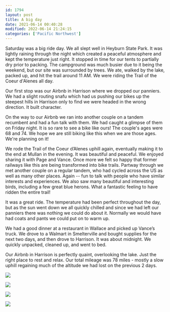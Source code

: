 ```yaml
---
id: 1794
layout: post
title: A big day
date: 2021-06-14 00:40:28
modified: 2022-06-14 21:24:15
categories: ['Pacific Northwest']
---
```


Saturday was a big ride day. We all slept well in Heyburn State Park. It was lightly raining through the night which created a peaceful atmosphere and kept the temperature just right. It stopped in time for our tents to partially dry prior to packing. The campground was much busier due to it being the weekend, but our site was surrounded by trees. We ate, walked by the lake, packed up, and hit the trail around 11 AM. We were riding the Trail of the Coeur d'Alenes all day.


Our first stop was our Airbnb in Harrison where we dropped our panniers. We had a slight routing snafu which had us pushing our bikes up the steepest hills in Harrison only to find we were headed in the wrong direction. It built character.


On the way to our Airbnb we ran into another couple on a tandem recumbent and had a fun talk with them. We had caught a glimpse of them on Friday night. It is so rare to see a bike like ours! The couple's ages were 68 and 74. We hope we are still biking like this when we are those ages. We're planning on it!


We rode the Trail of the Coeur d’Alenes uphill again, eventually making it to the end at Mullan in the evening. It was beautiful and peaceful. We enjoyed sharing it with Page and Vance. Once more we felt so happy that former railways like this are being transformed into bike trails. Partway through we met another couple on a regular tandem, who had cycled across the US as well as many other places. Again -- fun to talk with people who have similar interests and experiences. We also saw many beautiful and interesting birds, including a few great blue herons. What a fantastic feeling to have ridden the entire trail!


It was a great ride. The temperature had been perfect throughout the day, but as the sun went down we all quickly chilled and since we had left our panniers there was nothing we could do about it. Normally we would have had coats and pants we could put on to warm up.


We had a good dinner at a restaurant in Wallace and picked up Vance’s truck. We drove to a Walmart in Smelterville and bought supplies for the next two days, and then drove to Harrison. It was about midnight. We quickly unpacked, cleaned up, and went to bed.


Our Airbnb in Harrison is perfectly quaint, overlooking the lake. Just the right place to rest and relax. Our total mileage was 78 miles - mostly a slow uphill regaining much of the altitude we had lost on the previous 2 days.




![](https://rode.whitings.org/wp-content/uploads/2022/02/IMG_1317-1024x768.jpg)


![](https://rode.whitings.org/wp-content/uploads/2022/02/PXL_20210612_001353657-1024x768.jpg)


![](https://rode.whitings.org/wp-content/uploads/2022/02/PXL_20210612_160448865-1024x768.jpg)


![](blob:https://ride.whitings.org/592953c7-01b3-471f-8d11-15726b344687)


